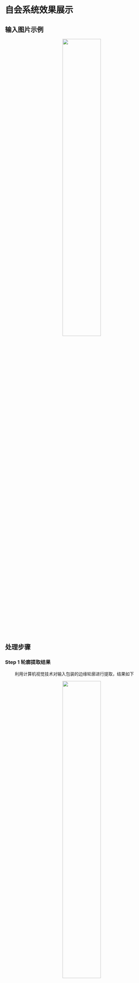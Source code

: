 
# 自会系统效果展示

## 输入图片示例

<div align=center><img src="1.jpeg" width="50%" height="50%"></div>

## 处理步骤

### Step 1 轮廓提取结果
&#8195;&#8195; 利用计算机视觉技术对输入包装的边缘轮廓进行提取，结果如下

<div align=center><img src="edges.jpg" width="50%" height="50%"></div>

### Step 2 对图中文字进行检测

* #### 检测结果

<div align=center><img src="res.jpg" width="50%" height="50%"></div>

* #### 文字区域放大展示如下

* 对所有的检测结果进行修正和剪裁，用于后续操作和模型效果提升

<div align=center><img src="Aalst.jpg" ></div>
<div align=center><img src="DARK.jpg" ></div>
<div align=center><img src="CHOCOLATE.jpg" ></div>

* #### 检测结果置信度


|  字段   | 置信度  |
| ---- | ----  |
| **CHOCOLATE**  | 0.9883 |
| **DARK**  | 0.9997 |
| **8alst** | 0.4264 |

* #### 检测结果改正和验证
* 使用`自然语言处理`技术对输入置信度较低(低于0.5)的部分进行自动化改正，得到`CHOCOLATE`, `DARK`, `Aalst`等三个字段。
* 对指示产品内容的`CHOCOLATE`和对应品牌的`Aalst`进行分类。
* **二者都属于`Food`类别，从而通过验证，确认当前输入是一食品包装，进行后续操作。**


### Step 3 对商标图片和产品示意图进行检测

* #### 检测结果

* 商标

<div align=center><img src="logo_detect_res.jpg" width="50%" height="50%"></div>

* 产品

<div align=center><img src="product_detect_res.jpg" width="50%" height="50%"></div>

* #### 检测区域

* 商标区域放大展示如下
<div align=center><img src="logo_0.jpg" ></div>
<div align=center><img src="logo_1.jpg" ></div>

&#8195;&#8195;若当前输入图片通过Step 2中的种类验证，则对其进行**对应类别**的检测，得到如下巧克力图像。
  
* 产品区域放大展示如下

<div align=center><img src="content.jpg" ></div>

### Step 4 可见面的信息融合结果
  
**&#8195;&#8195;对三个可见面的检测结果进行信息融合**  

&#8195;&#8195;通过`自会`系统自研技术，进一步修正步骤2和3的检测结果，对所有检测结果所处区域和相对位置进行计算，得到每一个可见面的全部检测结果，使用颜色进行类别的区分。

**&#8195;&#8195;其中**
* 黄色部分对应产品相关的宣传语
* 蓝色对应产品图
* 紫色对应商标图
* 红色对应商标名称

**&#8195;&#8195;绿色对应背景中非空白部分的艺术设计部分**

* #### 面1的检测结果
<div align=center><img src="region0.jpg" ></div>

* #### 面2的检测结果
<div align=center><img src="region1.jpg" ></div>


* #### 面3的检测结果
<div align=center><img src="region2.jpg" ></div>

**&#8195;&#8195;并利用`Step 1`中检测得到的轮廓，对不可见面进行尺度复原如下**

* #### 面4的检测结果
<div align=center><img src="region3.jpg" ></div>

* #### 面5的检测结果
<div align=center><img src="region4.jpg" ></div>


* #### 面6的检测结果
<div align=center><img src="region5.jpg" ></div>


-------


## [3D动态展示效果](https://foreverruri.github.io/zihui_dynamic_display/)


## 创作智能

**&#8195;&#8195;当前示例设计，会被存入数据库的`食品包装-六面体包装`子表下，并根据用户对其反馈实现`用户画像`，利用不同配置的子表实现特定需求的`准确推荐`。**

**&#8195;&#8195;若用户喜欢当前设计，则结合其上传`商标图像`、`产品示意图`和`宣传语`，并让其自行选择背景图，则可生成其专属的包装设计。**

**&#8195;&#8195;以上一步的输出为基础，根据对用户的个人画像及其选定的设计用途，借助设计领域的经验和积累对其进行精细化定制化的修改，对商标图像和宣传语等不同类型所占区域的大小，相对位置进行调整，可得到不同效果的包装设计图，满足不同产品的设计需求，从而实现`创作智能`。**

**&#8195;&#8195;得到的新设计，也会被按照其包装类型进行存储，丰富样本库，提升推荐效果。**
